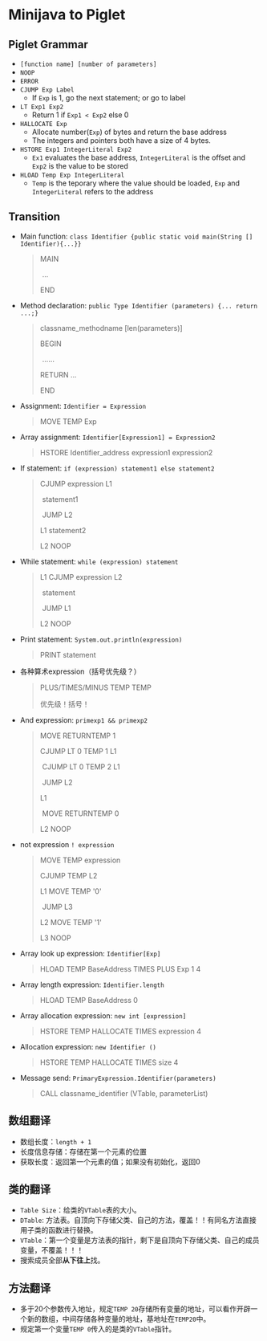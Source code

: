 # Minijava to Piglet

## Piglet Grammar

- `[function name] [number of parameters]`
- `NOOP`
- `ERROR`
- `CJUMP Exp Label`
  - If `Exp` is 1, go the next statement; or go to label
- `LT Exp1 Exp2`
  - Return 1 if `Exp1 < Exp2` else 0
- `HALLOCATE Exp`
  - Allocate number(`Exp`) of bytes and return the base address
  - The integers and pointers both have a size of 4 bytes.
- `HSTORE Exp1 IntegerLiteral Exp2`
  - `Ex1` evaluates the base address, `IntegerLiteral` is the offset and `Exp2` is the value to be stored
- `HLOAD Temp Exp IntegerLiteral`
  - `Temp` is the teporary where the value should be loaded, `Exp` and `IntegerLiteral` refers to the address



## Transition

- Main function: `class Identifier {public static void main(String [] Identifier){...}}`

  > MAIN
  >
  > ​	...
  >
  > END

- Method declaration: `public Type Identifier (parameters) {... return ...;}`

  > classname_methodname [len(parameters)]
  >
  > BEGIN
  >
  > ​	......
  >
  > RETURN ...
  >
  > END

- Assignment: `Identifier = Expression`

  > MOVE TEMP Exp

- Array assignment: `Identifier[Expression1] = Expression2`

  > HSTORE Identifier_address expression1 expression2

- If statement: `if (expression) statement1 else statement2`

  > CJUMP expression L1
  >
  > ​	statement1
  >
  > ​	JUMP L2
  >
  > L1	statement2
  >
  > L2	NOOP

- While statement: `while (expression) statement`

  > L1 CJUMP expression L2
  >
  > ​	statement
  >
  > ​	JUMP L1
  >
  > L2 NOOP

- Print statement: `System.out.println(expression)`

  > PRINT statement

- 各种算术expression（括号优先级？）

  > PLUS/TIMES/MINUS TEMP TEMP
  >
  > 优先级！括号！

- And expression: `primexp1 && primexp2`

  > MOVE RETURNTEMP 1
  >
  > CJUMP LT 0 TEMP 1 L1
  >
  > ​	CJUMP LT 0 TEMP 2 L1
  >
  > ​		JUMP L2
  >
  > L1
  >
  > ​	MOVE RETURNTEMP 0
  >
  > L2 NOOP

- not expression `! expression`

  > MOVE TEMP expression
  >
  > CJUMP TEMP L2
  >
  > L1	MOVE TEMP '0'
  >
  > ​		JUMP L3
  >
  > L2	MOVE TEMP '1'
  >
  > L3	NOOP

- Array look up expression: `Identifier[Exp]`

  > HLOAD TEMP BaseAddress TIMES PLUS Exp 1 4

- Array length expression: `Identifier.length`

  > HLOAD TEMP BaseAddress 0

- Array allocation expression: `new int [expression]`

  > HSTORE TEMP HALLOCATE TIMES expression 4

- Allocation expression: `new Identifier ()`

  > HSTORE TEMP HALLOCATE TIMES size 4

- Message send: `PrimaryExpression.Identifier(parameters)`

  > CALL classname_identifier (VTable, parameterList)



## 数组翻译

- 数组长度：`length + 1`
- 长度信息存储：存储在第一个元素的位置
- 获取长度：返回第一个元素的值；如果没有初始化，返回0



## 类的翻译

- `Table Size`：给类的`VTable`表的大小。
- `DTable`: 方法表。自顶向下存储父类、自己的方法，覆盖！！有同名方法直接用子类的函数进行替换。
- `VTable`：第一个变量是方法表的指针，剩下是自顶向下存储父类、自己的成员变量，不覆盖！！！
- 搜索成员全部**从下往上**找。



## 方法翻译

- 多于20个参数传入地址，规定`TEMP 20`存储所有变量的地址，可以看作开辟一个新的数组，中间存储各种变量的地址，基地址在`TEMP20`中。
- 规定第一个变量`TEMP 0`传入的是类的`VTable`指针。



